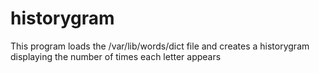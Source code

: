 # historygram
This program loads the /var/lib/words/dict file and creates a historygram displaying the number of times each letter appears